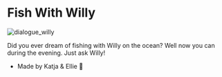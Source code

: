 # Fish With Willy

![dialogue_willy](https://github.com/animatedrice/FishWithWilly/assets/15009951/00ac9d7d-699f-415d-ab40-bd5895c38d8a)


Did you ever dream of fishing with Willy on the ocean? Well now you can during the evening. Just ask Willy!

- Made by Katja & Ellie 🐔
